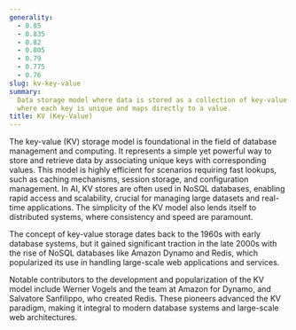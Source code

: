 ```yaml
---
generality:
  - 0.85
  - 0.835
  - 0.82
  - 0.805
  - 0.79
  - 0.775
  - 0.76
slug: kv-key-value
summary:
  Data storage model where data is stored as a collection of key-value pairs,
  where each key is unique and maps directly to a value.
title: KV (Key-Value)
---
```


The key-value (KV) storage model is foundational in the field of database management and computing. It represents a simple yet powerful way to store and retrieve data by associating unique keys with corresponding values. This model is highly efficient for scenarios requiring fast lookups, such as caching mechanisms, session storage, and configuration management. In AI, KV stores are often used in NoSQL databases, enabling rapid access and scalability, crucial for managing large datasets and real-time applications. The simplicity of the KV model also lends itself to distributed systems, where consistency and speed are paramount.

The concept of key-value storage dates back to the 1960s with early database systems, but it gained significant traction in the late 2000s with the rise of NoSQL databases like Amazon Dynamo and Redis, which popularized its use in handling large-scale web applications and services.

Notable contributors to the development and popularization of the KV model include Werner Vogels and the team at Amazon for Dynamo, and Salvatore Sanfilippo, who created Redis. These pioneers advanced the KV paradigm, making it integral to modern database systems and large-scale web architectures.
